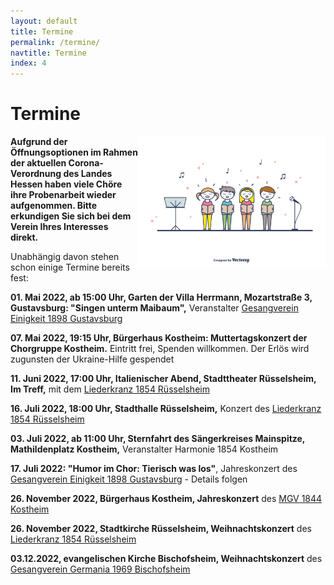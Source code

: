 ```yaml
---
layout: default
title: Termine
permalink: /termine/
navtitle: Termine
index: 4
---
```

# Termine
<img style="width: 300px; float: right;" alt="Chor" src="/Saengerkreis/choir4.svg">

**Aufgrund der Öffnungsoptionen im Rahmen der aktuellen Corona-Verordnung des Landes Hessen haben viele Chöre ihre Probenarbeit wieder aufgenommen. Bitte erkundigen Sie sich bei dem Verein Ihres Interesses direkt.**

Unabhängig davon stehen schon einige Termine bereits fest:

**01. Mai 2022, ab 15:00 Uhr, Garten der Villa Herrmann, Mozartstraße 3, Gustavsburg: "Singen unterm Maibaum",** Veranstalter [Gesangverein Einigkeit 1898 Gustavsburg](https://m.facebook.com/Gesangverein-Einigkeit-1898-Gustavsburg-eV-100307365726793/)

**07. Mai 2022, 19:15 Uhr, Bürgerhaus Kostheim: Muttertagskonzert der Chorgruppe Kostheim.** Eintritt frei, Spenden willkommen. Der Erlös wird zugunsten der Ukraine-Hilfe gespendet

**11. Juni 2022, 17:00 Uhr, Italienischer Abend, Stadttheater Rüsselsheim, Im Treff,** mit dem [Liederkranz 1854 Rüsselsheim](https://liederkranz1854.de/)

**16. Juli 2022, 18:00 Uhr, Stadthalle Rüsselsheim,** Konzert des [Liederkranz 1854 Rüsselsheim](https://liederkranz1854.de/) 

**03. Juli 2022, ab 11:00 Uhr, Sternfahrt des Sängerkreises Mainspitze, Mathildenplatz Kostheim,** Veranstalter Harmonie 1854 Kostheim

**17. Juli 2022: "Humor im Chor: Tierisch was los"**, Jahreskonzert des [Gesangverein Einigkeit 1898 Gustavsburg](https://m.facebook.com/Gesangverein-Einigkeit-1898-Gustavsburg-eV-100307365726793/) - Details folgen

**26. November 2022, Bürgerhaus Kostheim, Jahreskonzert** des [MGV 1844 Kostheim](https://mgv1844.de/)

**26. November 2022, Stadtkirche Rüsselsheim, Weihnachtskonzert** des [Liederkranz 1854 Rüsselsheim](https://liederkranz1854.de/)

**03.12.2022, evangelischen Kirche Bischofsheim, Weihnachtskonzert** des [Gesangverein Germania 1969 Bischofsheim](http://www.gesangvereingermania.de/)

 

<br><br><br><br><br><br><br><br><br><br><br>
